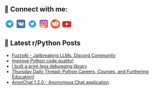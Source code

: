 ## 🔎 Connect with me:
[<img src="https://github.com/bullbesh/bullbesh/blob/main/images/Telegram.png" width="32" height="32" />](https://t.me/bullbesh)
[<img src="https://github.com/bullbesh/bullbesh/blob/main/images/VK.png" width="32" height="32" />](https://vk.com/bullbesh)
[<img src="https://github.com/bullbesh/bullbesh/blob/main/images/Twitter.png" width="32" height="32" />](https://twitter.com/bullbesh1)
[<img src="https://github.com/bullbesh/bullbesh/blob/main/images/Instagram.png" width="32" height="32" />](https://www.instagram.com/bullbesh)
[<img src="https://github.com/bullbesh/bullbesh/blob/main/images/Reddit.png" width="32" height="32" />](https://www.reddit.com/user/bullbesh)
[<img src="https://github.com/bullbesh/bullbesh/blob/main/images/YouTube.png" width="32" height="32" />](https://www.youtube.com/channel/UCtfjRs6uzgq5mfm8S06WTcg)

## 📕 Latest r/Python Posts
<!-- BLOG-POST-LIST:START -->
- [FuzzyAI - Jailbreaking LLMs, Discord Community](https://www.reddit.com/r/Python/comments/1i81x5j/fuzzyai_jailbreaking_llms_discord_community/)
- [Improve Python code quality!](https://www.reddit.com/r/Python/comments/1i7wus6/improve_python_code_quality/)
- [I built a print-less debugging library](https://www.reddit.com/r/Python/comments/1i7rs8t/i_built_a_printless_debugging_library/)
- [Thursday Daily Thread: Python Careers, Courses, and Furthering Education!](https://www.reddit.com/r/Python/comments/1i7q0kh/thursday_daily_thread_python_careers_courses_and/)
- [AnonChat 1.2.0 - Anonymous Chat application](https://www.reddit.com/r/Python/comments/1i7nql9/anonchat_120_anonymous_chat_application/)
<!-- BLOG-POST-LIST:END -->
